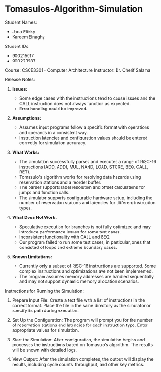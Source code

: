 # Tomasulos-Algorithm-Simulation

Student Names:
- Jana Elfeky
- Kareem Elnaghy

Student IDs:
- 900215017
- 900223587

Course: CSCE3301 - Computer Architecture
Instructor: Dr. Cherif Salama

Release Notes:

1. **Issues:**
   - Some edge cases with the instructions tend to cause issues and the CALL instruction does not always function as expected.
   - Error handling could be improved.

2. **Assumptions:**
   - Assumes input programs follow a specific format with operations and operands in a consistent way.
   - Instruction latencies and configuration values should be entered correctly for simulation accuracy.

3. **What Works:**
   - The simulation successfully parses and executes a range of RiSC-16 instructions (ADD, ADDI, MUL, NAND, LOAD, STORE, BEQ, CALL, RET).
   - Tomasulo's algorithm works for resolving data hazards using reservation stations and a reorder buffer.
   - The parser supports label resolution and offset calculations for jumps and function calls.
   - The simulator supports configurable hardware setup, including the number of reservation stations and latencies for different instruction types.

4. **What Does Not Work:**
   - Speculative execution for branches is not fully optimized and may introduce performance issues for some test cases.
   - Inconsistent functionality with CALL and BEQ.
   - Our program failed to run some test cases, in particular, ones that consisted of loops and extreme boundary cases.

5. **Known Limitations:**
   - Currently only a subset of RiSC-16 instructions are supported. Some complex instructions and optimizations ave not been implemented.
   - The program assumes memory addresses are handled sequentially and may not support dynamic memory allocation scenarios.
   

Instructions for Running the Simulation:

1. Prepare Input File:
   Create a text file with a list of instructions in the correct format. Place the file in the same directory as the simulator or specify its path during execution.

2. Set Up the Configuration:
   The program will prompt you for the number of reservation stations and latencies for each instruction type. Enter appropriate values for simulation.

3. Start the Simulation:
   After configuration, the simulation begins and processes the instructions based on Tomasulo’s algorithm. The results will be shown with detailed logs.

4. View Output:
   After the simulation completes, the output will display the results, including cycle counts, throughput, and other key metrics.
